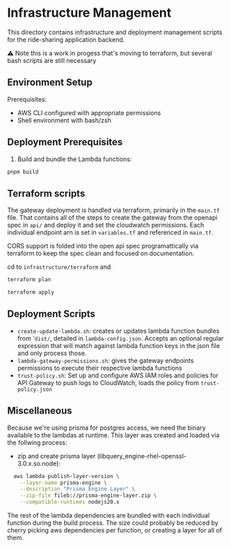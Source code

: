 # Infrastructure Management
This directory contains infrastructure and deployment management scripts for the ride-sharing application backend.

⚠️ Note this is a work in progess that's moving to terraform, but several bash scripts are still necessary

## Environment Setup
Prerequisites:

- AWS CLI configured with appropriate permissions
- Shell environment with bash/zsh

## Deployment Prerequisites

1. Build and bundle the Lambda functions:
```sh
pnpm build
```

## Terraform scripts
The gateway deployment is handled via terraform, primarily in the `main.tf` file. That contains all of the steps to create the gateway from the openapi spec in `api/` and deploy it and set the cloudwatch permissions.
Each individual endpoint arn is set in `variables.tf` and referenced in `main.tf`. 

CORS support is folded into the open api spec programattically via terraform to keep the spec clean and focused on documentation.

cd to `infrastructure/terraform` and
```sh
terraform plan
```
```sh
terraform apply
```

## Deployment Scripts
- `create-update-lambda.sh`: creates or updates lambda function bundles from '`dist/`, detailed in `lambda-config.json`. Accepts an optional regular expression that will match against lambda function keys in the json file and only process those.
- `lambda-gateway-permissions.sh`: gives the gateway endpoints permissions to execute their respective lambda functions
- `trust-policy.sh`: Set up and configure AWS IAM roles and policies for API Gateway to push logs to CloudWatch, loads the policy from `trust-policy.json`

## Miscellaneous
Because we're using prisma for postgres access, we need the binary available to the lambdas at runtime. This layer was created and loaded via the follwing process:

- zip and create prisma layer (libquery_engine-rhel-openssl-3.0.x.so.node):
```sh
  aws lambda publish-layer-version \
    --layer-name prisma-engine \
    --description "Prisma Engine Layer" \
    --zip-file fileb://prisma-engine-layer.zip \
    --compatible-runtimes nodejs20.x
 ```
The rest of the lambda dependencies are bundled with each individual function during the build process. The size could probably be reduced by cherry picking aws dependencies per function, or creating a layer for all of them.
